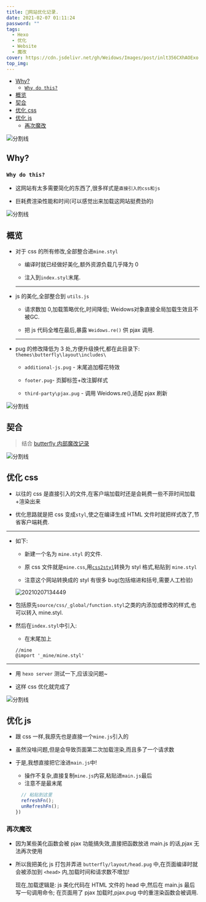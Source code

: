```yaml
---
title: 🚀网站优化记录.
date: 2021-02-07 01:11:24
password: ""
tags:
  - Hexo
  - 优化
  - Website
  - 魔改
cover: https://cdn.jsdelivr.net/gh/Weidows/Images/post/inlt356CXhAOExo.jpg
top_img:
---
```


<!--
 * @?: *********************************************************************
 * @Author: Weidows
 * @Date: 2021-02-07 01:11:24
 * @LastEditors: Weidows
 * @LastEditTime: 2021-08-29 15:15:38
 * @FilePath: \Blog-private\source\_posts\Web\Node\Hexo\optimize.md
 * @Description:
 * @!: *********************************************************************
-->

- [Why?](#why)
  - [`Why do this?`](#why-do-this)
- [概览](#概览)
- [契合](#契合)
- [优化 css](#优化-css)
- [优化 js](#优化-js)
  - [再次魔改](#再次魔改)

<a>![分割线](https://cdn.jsdelivr.net/gh/Weidows/Images/img/divider.png)</a>

## Why?

### `Why do this?`

- 这网站有太多需要简化的东西了,很多样式是`直接引入的css和js`

- 巨耗费渲染性能和时间(可以感觉出来加载这网站挺费劲的)

<a>![分割线](https://cdn.jsdelivr.net/gh/Weidows/Images/img/divider.png)</a>

## 概览

- 对于 css 的所有修改,全部整合进`mine.styl`

  - 编译时就已经做好美化,额外资源负载几乎降为 0

  - 注入到`index.styl`末尾.

  ***

- js 的美化,全部整合到 `utils.js`

  - 请求数加 0,加载策略优化,时间降低; Weidows对象直接全局加载生效且不被GC.

  - 把 js 代码全堆在最后,暴露 `Weidows.re()` 供 pjax 调用.

  ***

- pug 的修改降低为 3 处,方便升级换代,都在此目录下: `themes\butterfly\layout\includes\`

  - `additional-js.pug` - 末尾追加樱花特效

  - `footer.pug`- 页脚标签+改注脚样式

  - `third-party\pjax.pug` - 调用 Weidows.re(),适配 pjax 刷新

<a>![分割线](https://cdn.jsdelivr.net/gh/Weidows/Images/img/divider.png)</a>

## 契合

> 结合 [butterfly 内部魔改记录](./butterfly_modify)

<a>![分割线](https://cdn.jsdelivr.net/gh/Weidows/Images/img/divider.png)</a>

## 优化 css

- 以往的 css 是直接引入的文件,在客户端加载时还是会耗费一些不菲时间加载+渲染出来

- 优化思路就是把 css 变成`styl`,使之在编译生成 HTML 文件时就把样式改了,节省客户端耗费.

---

- 如下:

  - 新建一个名为 `mine.styl` 的文件.

  - 原 css 文件就是`mine.css`,用[`css2styl`](https://html5beta.com/tools/css2stylus.html)转换为 styl 格式,粘贴到 `mine.styl`

  - 注意这个网站转换成的 styl 有很多 bug(包括缩进和括号,需要人工检验)

  <img src="https://cdn.jsdelivr.net/gh/Weidows/Images/post/2C7cgeEIQNr3qLu.png" alt="20210207134449" />

- 包括原先`source/css/_global/function.styl`之类的内添加或修改的样式,也可以转入 mine.styl.

- 然后在`index.styl`中引入:

  - 在末尾加上

  ```styl
  //mine
  @import '_mine/mine.styl'
  ```

---

- 用 `hexo server` 测试一下,应该没问题~

- 这样 css 优化就完成了

<a>![分割线](https://cdn.jsdelivr.net/gh/Weidows/Images/img/divider.png)</a>

## 优化 js

- 跟 css 一样,我原先也是直接一个`mine.js`引入的

- 虽然没啥问题,但是会导致页面第二次加载渲染,而且多了一个请求数

- 于是,我想直接把它淦进`main.js`中!

  - 操作不复杂,直接复制`mine.js`内容,粘贴进`main.js`最后
  - 注意不是最末尾

  ```js
    // 粘贴到这里
    refreshFn();
    unRefreshFn();
  })
  ```

### 再次魔改

- 因为某些美化函数会被 pjax 功能搞失效,直接把函数放进 main.js 的话,pjax 无法再次使用

- 所以我把美化 js 打包并弄进 `butterfly/layout/head.pug` 中,在页面编译时就会被添加到 `<head>` 内,加载时间和请求数不增加!

  现在,加载逻辑是: js 美化代码在 HTML 文件的 head 中,然后在 main.js 最后写一句调用命令; 在页面用了 pjax 加载时,pjax.pug 中的重渲染函数会被调用.

